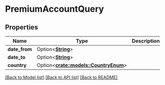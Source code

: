# PremiumAccountQuery

## Properties

Name | Type | Description | Notes
------------ | ------------- | ------------- | -------------
**date_from** | Option<[**String**](string.md)> |  | [optional]
**date_to** | Option<[**String**](string.md)> |  | [optional]
**country** | Option<[**crate::models::CountryEnum**](CountryEnum.md)> |  | [optional]

[[Back to Model list]](../README.md#documentation-for-models) [[Back to API list]](../README.md#documentation-for-api-endpoints) [[Back to README]](../README.md)


